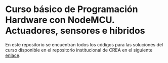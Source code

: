 # Curso básico de Programación Hardware con NodeMCU. Actuadores, sensores e híbridos

En este repositorio se encuentran todos los códigos para las soluciones del curso disponible en el repositorio institucional de CREA en el siguiente [enlace](https://www.example.com).
